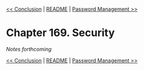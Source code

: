 [&lt;&lt; Conclusion](ch168-conclusion.md) | [README](README.md) | [Password Management &gt;&gt;](ch170-password-management.md)

# Chapter 169. Security

*Notes forthcoming*

[&lt;&lt; Conclusion](ch168-conclusion.md) | [README](README.md) | [Password Management &gt;&gt;](ch170-password-management.md)